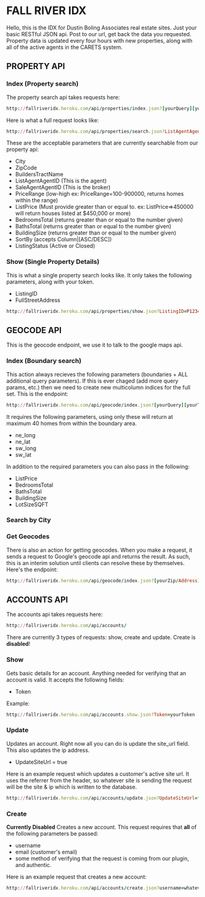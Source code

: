# FALL RIVER IDX
Hello, this is the IDX for Dustin Boling Associates real estate sites. Just your basic RESTful JSON api. Post to our url, get back the data you requested. Property data is updated every four hours with new properties, along with all of the active agents in the CARETS system.

## PROPERTY API

### Index (Property search)
The property search api takes requests here:

```ruby
http://fallriveridx.heroku.com/api/properties/index.json?[yourQuery][yourToken]
```

Here is what a full request looks like:

```ruby
http://fallriveridx.heroku.com/api/properties/search.json?ListAgentAgentID=A00000111&City=Newport%20Beach&Price=<750000&Token=yourToken
```

These are the acceptable parameters that are currently searchable from our property api:
* City
* ZipCode
* BuildersTractName
* ListAgentAgentID (This is the agent)
* SaleAgentAgentID (This is the broker)
* PriceRange (low-high ex: PriceRange=100-900000, returns homes within the range)
* ListPrice (Must provide greater than or equal to. ex: ListPrice=>450000 will return houses listed at $450,000 or more)
* BedroomsTotal (returns greater than or equal to the number given)
* BathsTotal (returns greater than or equal to the number given)
* BuildingSize (returns greater than or equal to the number given)
* SortBy (accepts Column|[ASC/DESC])
* ListingStatus (Active or Closed)

### Show (Single Property Details)
This is what a single property search looks like. It only takes the following parameters, along with your token.
* ListingID
* FullStreetAddress

```ruby
http://fallriveridx.heroku.com/api/properties/show.json?ListingID=P12345678&Token=yourToken
```

## GEOCODE API
This is the geocode endpoint, we use it to talk to the google maps api.

### Index (Boundary search)
This action always recieves the following parameters (boundaries + ALL additional query parameters). If this is ever chaged (add more query params, etc.) then we need to create new multicolumn indices for the full set. This is the endpoint:

``` ruby
http://fallriveridx.heroku.com/api/geocode/index.json?[yourQuery][yourToken]
```

It requires the following parameters, using only these will return at maximum 40 homes from within the boundary area. 
* ne_long 
* ne_lat 
* sw_long
* sw_lat

In addition to the required parameters you can also pass in the following:
* ListPrice
* BedroomsTotal
* BathsTotal
* BuildingSize
* LotSizeSQFT

### Search by City

### Get Geocodes
There is also an action for getting geocodes. When you make a request, it sends a request to Google's geocode api and returns the result. As such, this is an interim solution until clients can resolve these by themselves. Here's the endpoint:

``` ruby
http://fallriveridx.heroku.com/api/geocode/index.json?[yourZip/Address]
```

## ACCOUNTS API
The accounts api takes requests here:

```ruby
http://fallriveridx.heroku.com/api/accounts/
```

There are currently 3 types of requests: show, create and update. Create is **disabled**!

### Show
Gets basic details for an account. Anything needed for verifying that an account is valid. It accepts the following fields:
* Token

Example:
``` ruby
http://fallriveridx.heroku.com/api/accounts.show.json?Token=yourToken
```

### Update
Updates an account. Right now all you can do is update the site_url field. This also updates the ip address.
* UpdateSiteUrl =  true

Here is an example request which updates a customer's active site url. It uses the referrer from the header, so whatever site is sending the request will be the site & ip which is written to the database.

```ruby
http://fallriveridx.heroku.com/api/accounts/update.json?UpdateSiteUrl=true&Token=yourToken
```

### Create
**Currently Disabled**
Creates a new account. This request requires that **all** of the following parameters be passed:
* username
* email (customer's email)
* some method of verifying that the request is coming from our plugin, and authentic.

Here is an example request that creates a new account:

```ruby
http://fallriveridx.heroku.com/api/accounts/create.json?username=whatever&email=example@foo.com
```
